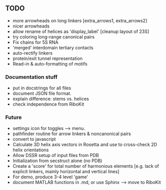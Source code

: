 ## TODO
* more arrowheads on long linkers [extra_arrows1, extra_arrows2]
* nicer arrowheads
* allow rename of helices as 'display_label' [cleanup layout of 23S]
* try coloring long-range canonical pairs
* Fix chains for 5S RNA
* 'merged' interdomain tertiary contacts
* auto-rectify linkers
* protein/exit tunnel representation
* Read-in & auto-formatting of motifs

### Documentation stuff
* put in docstrings for all files
* document JSON file format.
* explain difference: stems vs. helices
* check independence from RiboKit

### Future
* settings icon for toggles --> menu.
* pathfinder routine for arrow linkers & noncanonical pairs
* convert to javascript
* Calculate 3D helix axis vectors in Rosetta and use to cross-check 2D helix orientations
* Allow DSSR setup of input files from PDB
* Initialization from secstruct alone (no PDB)
* Create a 'score' for total number of harmonious elements [e.g. lack of explicit linkers, mainly horizontal and vertical lines]
* For demo, produce 3-4 level 'game' 
* document MATLAB functions in .md, or use Sphinx --> move to RiboKit

